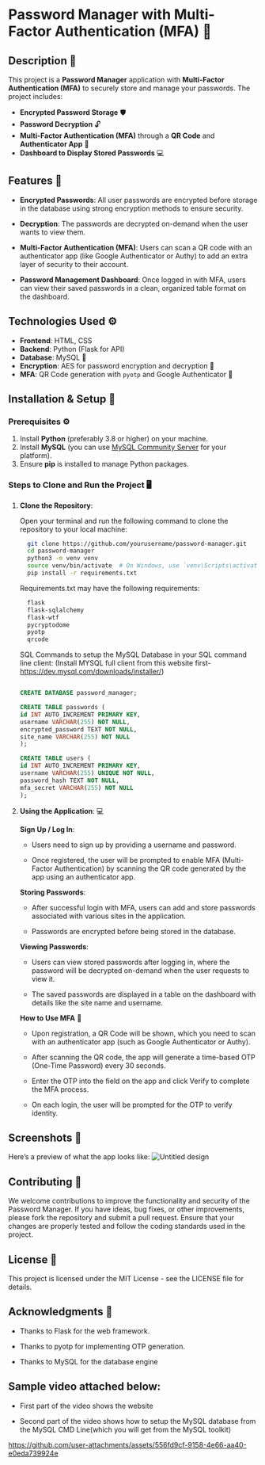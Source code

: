 # Password Manager with Multi-Factor Authentication (MFA) 🔐

## Description 📜

This project is a **Password Manager** application with **Multi-Factor Authentication (MFA)** to securely store and manage your passwords. The project includes:

- **Encrypted Password Storage** 🛡️
- **Password Decryption** 🔓
- **Multi-Factor Authentication (MFA)** through a **QR Code** and **Authenticator App** 📱
- **Dashboard to Display Stored Passwords** 💻

## Features 🌟

- **Encrypted Passwords**: All user passwords are encrypted before storage in the database using strong encryption methods to ensure security.
  
- **Decryption**: The passwords are decrypted on-demand when the user wants to view them.

- **Multi-Factor Authentication (MFA)**: Users can scan a QR code with an authenticator app (like Google Authenticator or Authy) to add an extra layer of security to their account.

- **Password Management Dashboard**: Once logged in with MFA, users can view their saved passwords in a clean, organized table format on the dashboard.

## Technologies Used ⚙️

- **Frontend**: HTML, CSS
- **Backend**: Python (Flask for API)
- **Database**: MySQL 💾
- **Encryption**: AES for password encryption and decryption 🔐
- **MFA**: QR Code generation with `pyotp` and Google Authenticator 📲

## Installation & Setup 🚀

### Prerequisites ⚙️

1. Install **Python** (preferably 3.8 or higher) on your machine.
2. Install **MySQL** (you can use [MySQL Community Server](https://dev.mysql.com/downloads/installer/) for your platform).
3. Ensure **pip** is installed to manage Python packages.

### Steps to Clone and Run the Project 🖥️

1. **Clone the Repository**:

   Open your terminal and run the following command to clone the repository to your local machine:

   ```bash
     git clone https://github.com/yourusername/password-manager.git
     cd password-manager
     python3 -m venv venv
     source venv/bin/activate  # On Windows, use `venv\Scripts\activate`
     pip install -r requirements.txt
    ```

    Requirements.txt may have the following requirements:

    ```txt
      flask
      flask-sqlalchemy
      flask-wtf
      pycryptodome
      pyotp
      qrcode
    ```
    SQL Commands to setup the MySQL Database in your SQL command line client:
     (Install MYSQL full client from this website first- https://dev.mysql.com/downloads/installer/)
    ```sql

    CREATE DATABASE password_manager;

    CREATE TABLE passwords (
    id INT AUTO_INCREMENT PRIMARY KEY,
    username VARCHAR(255) NOT NULL,
    encrypted_password TEXT NOT NULL,
    site_name VARCHAR(255) NOT NULL
    );

    CREATE TABLE users (
    id INT AUTO_INCREMENT PRIMARY KEY,
    username VARCHAR(255) UNIQUE NOT NULL,
    password_hash TEXT NOT NULL,
    mfa_secret VARCHAR(255) NOT NULL
    );

    ```
  
3. **Using the Application**: 💻
   
    **Sign Up / Log In**:
    
    - Users need to sign up by providing a username and password.
    
    - Once registered, the user will be prompted to enable MFA (Multi-Factor Authentication) by scanning the QR code generated by the app using an authenticator app.
  
    **Storing Passwords**:

    - After successful login with MFA, users can add and store passwords associated with various sites in the application.
    
    - Passwords are encrypted before being stored in the database.
  
    **Viewing Passwords**:
  
    - Users can view stored passwords after logging in, where the password will be decrypted on-demand when the user requests to view it.
    
    - The saved passwords are displayed in a table on the dashboard with details like the site name and username.
  
    **How to Use MFA** 🔑
    
    - Upon registration, a QR Code will be shown, which you need to scan with an authenticator app (such as Google Authenticator or Authy).
   
    - After scanning the QR code, the app will generate a time-based OTP (One-Time Password) every 30 seconds.
      
    - Enter the OTP into the field on the app and click Verify to complete the MFA process.
    
    - On each login, the user will be prompted for the OTP to verify identity.

  ## Screenshots 📸

  Here’s a preview of what the app looks like:
  ![Untitled design](https://github.com/user-attachments/assets/4489cc79-c8a5-4e70-9118-fcb79858f33f)


  ## Contributing 🤝

  We welcome contributions to improve the functionality and security of the Password Manager. If you have ideas, bug fixes, or other improvements, please fork the repository and submit a pull request. Ensure that your changes are properly tested and follow the coding standards used in the project.

  ## License 📜

  This project is licensed under the MIT License - see the LICENSE file for details.

  ## Acknowledgments 🙏

  - Thanks to Flask for the web framework.

  - Thanks to pyotp for implementing OTP generation.
  
  - Thanks to MySQL for the database engine

  ## Sample video attached below: 
  - First part of the video shows the website
    
  - Second part of the video shows how to setup the MySQL database from the MySQL CMD Line(which you will get from the MySQL toolkit)

https://github.com/user-attachments/assets/556fd9cf-9158-4e66-aa40-e0eda739924e
